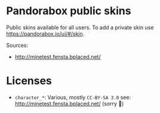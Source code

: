
# Pandorabox public skins

Public skins available for all users. To add a private skin use https://pandorabox.io/ui/#/skin.

Sources:
* http://minetest.fensta.bplaced.net/

# Licenses

* `character_*`: Various, mostly `CC-BY-SA 3.0` see: http://minetest.fensta.bplaced.net/ (sorry :shrug:)
